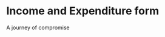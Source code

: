 # Income and Expenditure form

A journey of compromise

<!-- ./components/SelfPromo.vue -->
<SelfPromo />

<!--
- Welcome
-->
